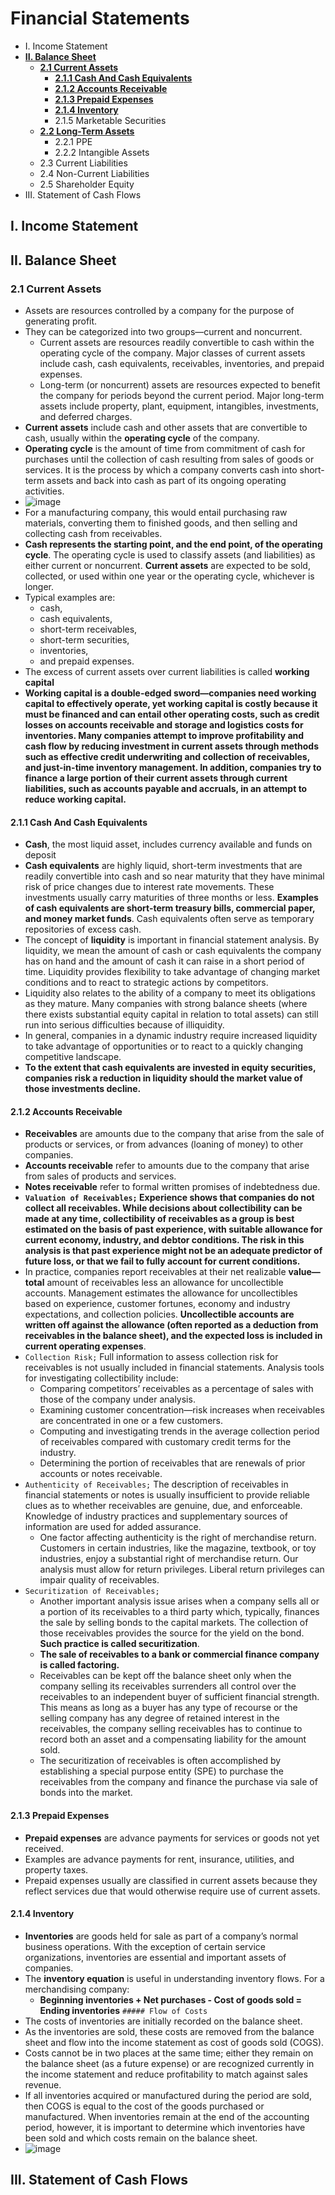 # Financial Statements
- I. Income Statement
- **[II. Balance Sheet](#II-Balance-Sheet)**
  - **[2.1 Current Assets](#21-Current-Assets)**
    - **[2.1.1 Cash And Cash Equivalents](#211-Cash-And-Cash-Equivalents)**
    - **[2.1.2 Accounts Receivable](#212-Accounts-Receivable)**
    - **[2.1.3 Prepaid Expenses](#213-Prepaid-Expenses)**
    - **[2.1.4 Inventory](#214-Inventory)**
    - 2.1.5 Marketable Securities
  - **[2.2 Long-Term Assets](#22-Long-Term-Assets)**
    - 2.2.1 PPE
    - 2.2.2 Intangible Assets
  - 2.3 Current Liabilities
  - 2.4 Non-Current Liabilities
  - 2.5 Shareholder Equity
- III. Statement of Cash Flows

## I. Income Statement

## II. Balance Sheet
### 2.1 Current Assets
- Assets are resources controlled by a company for the purpose of generating profit. 
- They can be categorized into two groups—current and noncurrent. 
  - Current assets are resources readily convertible to cash within the operating cycle of the company. Major classes of current assets include cash, cash equivalents, receivables, inventories, and prepaid expenses.
  - Long-term (or noncurrent) assets are resources expected to benefit the company for periods beyond the current period. Major long-term assets include
property, plant, equipment, intangibles, investments, and deferred charges.
- **Current assets** include cash and other assets that are convertible to cash, usually within the **operating cycle** of the company.
- **Operating cycle** is the amount of time from commitment of cash for purchases until the collection of cash resulting from sales of goods or services. It is the process by which a company converts cash into short-term assets and back into cash as part of its ongoing operating activities.
- ![image](https://user-images.githubusercontent.com/85560091/123530237-b9d77400-d6bd-11eb-9a2e-cdc7a3d3dd96.png)
- For a manufacturing company, this would entail purchasing raw materials, converting them to finished goods, and then selling and collecting cash from receivables.
- **Cash represents the starting point, and the end point, of the operating cycle**. The operating cycle is used to classify assets (and liabilities) as either current or noncurrent. **Current assets** are expected to be sold, collected, or used within one year or the operating cycle, whichever is longer. 
- Typical examples are: 
  - cash, 
  - cash equivalents, 
  - short-term receivables,
  - short-term securities, 
  - inventories, 
  - and prepaid expenses.
- The excess of current assets over current liabilities is called **working capital**
- **Working capital is a double-edged sword—companies need working capital to effectively operate, yet working capital is costly because it must be financed and can entail other operating costs, such as credit losses on accounts receivable and storage and logistics costs for inventories. Many companies attempt to improve profitability and cash flow by reducing investment in current assets through methods such as effective credit underwriting and collection of receivables, and just-in-time inventory management. In addition, companies try to finance a large portion of their current assets through current liabilities, such as accounts payable and accruals, in an attempt to reduce working capital.**

#### 2.1.1 Cash And Cash Equivalents
- **Cash**, the most liquid asset, includes currency available and funds on deposit
- **Cash equivalents** are highly liquid, short-term investments that are readily convertible into cash and so near maturity that they have minimal risk of price changes due to interest rate movements. These investments usually carry maturities of three months or less. **Examples of cash equivalents are short-term treasury bills, commercial paper, and money market funds**. Cash equivalents often serve as temporary repositories of excess cash.
- The concept of **liquidity** is important in financial statement analysis. By liquidity, we mean the amount of cash or cash equivalents the company has on hand and the amount of cash it can raise in a short period of time. Liquidity provides flexibility to take advantage of changing market conditions and to react to strategic actions by competitors.
- Liquidity also relates to the ability of a company to meet its obligations as they mature. Many companies with strong balance sheets (where there exists substantial equity capital in relation to total assets) can still run into serious difficulties because of illiquidity.
- In general, companies in a dynamic industry require increased liquidity to take advantage of opportunities or to react to a quickly changing competitive landscape.
- **To the extent that cash equivalents are invested in equity securities, companies risk a reduction in liquidity should the market value of those investments decline.**

#### 2.1.2 Accounts Receivable
- **Receivables** are amounts due to the company that arise from the sale of products or services, or from advances (loaning of money) to other companies.
- **Accounts receivable** refer to amounts due to the company that arise from sales of products and services.
- **Notes receivable** refer to formal written promises of indebtedness due.
- **```Valuation of Receivables;``` Experience shows that companies do not collect all receivables. While decisions about collectibility can be made at any time, collectibility of receivables as a group is best estimated on the basis of past experience, with suitable allowance for current economy, industry, and debtor conditions. The risk in this analysis is that past experience might not be an adequate predictor of future loss, or that we fail to fully account for current conditions.**
- In practice, companies report receivables at their net realizable **value—total** amount of receivables less an allowance for uncollectible accounts. Management estimates the allowance for uncollectibles based on experience, customer fortunes, economy and industry expectations, and collection policies. **Uncollectible accounts are written off against the allowance (often reported as a deduction from receivables in the balance sheet), and the expected loss is included in current operating expenses**.
- ```Collection Risk;``` Full information to assess collection risk for receivables is not usually included in financial statements. Analysis tools for investigating collectibility include:
  - Comparing competitors’ receivables as a percentage of sales with those of the company under analysis.
  - Examining customer concentration—risk increases when receivables are concentrated in one or a few customers.
  - Computing and investigating trends in the average collection period of receivables compared with customary credit terms for the industry.
  - Determining the portion of receivables that are renewals of prior accounts or notes receivable.
- ```Authenticity of Receivables;``` The description of receivables in financial statements or notes is usually insufficient to provide reliable clues as to whether receivables are genuine, due, and enforceable. Knowledge of industry practices and supplementary sources of information are used for added assurance.
  - One factor affecting authenticity is the right of merchandise return. Customers in certain industries, like the magazine, textbook, or toy industries, enjoy a substantial right of merchandise return. Our analysis must allow for return privileges. Liberal return privileges can impair quality of receivables.
- ```Securitization of Receivables;``` 
  - Another important analysis issue arises when a company sells all or a portion of its receivables to a third party which, typically, finances the sale by selling bonds to the capital markets. The collection of those receivables provides the source for the yield on the bond. **Such practice is called securitization**.
  - **The sale of receivables to a bank or commercial finance company is called factoring.**
  - Receivables can be kept off the balance sheet only when the company selling its receivables surrenders all control over the receivables to an independent buyer of sufficient financial strength. This means as long as a buyer has any type of recourse or the selling company has any degree of retained interest in the receivables, the company selling receivables has to continue to record both an asset and a compensating liability for the amount sold.
  - The securitization of receivables is often accomplished by establishing a special purpose entity (SPE) to purchase the receivables from the company and finance the purchase via sale of bonds into the market.

#### 2.1.3 Prepaid Expenses
- **Prepaid expenses** are advance payments for services or goods not yet received.
- Examples are advance payments for rent, insurance, utilities, and property taxes.
- Prepaid expenses usually are classified in current assets because they reflect services due that would otherwise require use of current assets.

#### 2.1.4 Inventory
- **Inventories** are goods held for sale as part of a company’s normal business operations. With the exception of certain service organizations, inventories are essential and important assets of companies.
- The **inventory equation** is useful in understanding inventory flows. For a merchandising company:
  - **Beginning inventories + Net purchases - Cost of goods sold = Ending inventories**
```##### Flow of Costs```
- The costs of inventories are initially recorded on the balance sheet.
- As the inventories are sold, these costs are removed from the balance sheet and flow into the income statement as cost of goods sold (COGS).
- Costs cannot be in two places at the same time; either they remain on the balance sheet (as a future expense) or are recognized currently in the income statement and reduce profitability to match against sales revenue.
-  If all inventories acquired or manufactured during the period are sold, then COGS is equal to the cost of the goods purchased or manufactured. When inventories remain at the end of the accounting period, however, it is important to determine which inventories have been sold and which costs remain on the balance sheet.
- ![image](https://user-images.githubusercontent.com/85560091/123995881-5e92d380-d994-11eb-9779-6e326c023e9d.png)

## III. Statement of Cash Flows
